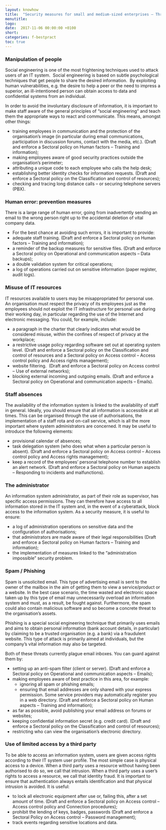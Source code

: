 ```yaml
---
layout: knowhow
title:  "Security measures for small and medium-sized enterprises – Threats to human resources"
menutitle:
logo:
date:  2017-11-06 00:00:00 +0100
short:
categories: f-bestpract
toc: true
---
```

<h3 class="titre-page">Manipulation of people</h3>
Social engineering is one of the most frightening techniques used to attack users of an IT system.  Social engineering is based on subtle psychological techniques that get people to share the desired information.  By exploiting human vulnerabilities, e.g. the desire to help a peer or the need to impress a superior, an ill-intentioned person can obtain access to data and confidential systems from an individual.

In order to avoid the involuntary disclosure of information, it is important to make staff aware of the general principles of “social engineering” and teach them the appropriate ways to react and communicate. This means, amongst other things:

* training employees in communication and the protection of the organisation’s image (in particular during email communications, participation in discussion forums, contact with the media, etc.). (Draft and enforce a Sectoral policy on Human factors – Training and information);
* making employees aware of good security practices outside the organisation’s perimeter;
* attributing a unique code to each employee who calls the help desk;
* establishing better identity checks for information requests. (Draft and enforce a Sectoral policy on the Classification and control of resources);
* checking and tracing long distance calls – or securing telephone servers (PBX).

<h3 class="titre-page">Human error: prevention measures</h3>
There is a large range of human error, going from inadvertently sending an email to the wrong person right up to the accidental deletion of vital company data.

* For the best chance at avoiding such errors, it is important to provide:
* adequate staff training. (Draft and enforce a Sectoral policy on Human factors – Training and information);
* a reminder of the backup measures for sensitive files. (Draft and enforce a Sectoral policy on Operational and communication aspects – Data backups);
* a double validation system for critical operations;
* a log of operations carried out on sensitive information (paper register, audit logs).

<h3 class="titre-page">Misuse of IT resources</h3>
IT resources available to users may be misappropriated for personal use.  An organisation must respect the privacy of its employees just as the employees should not exploit the IT infrastructure for personal use during their working day, in particular regarding the use of the Internet and electronic messaging. You could, for example, include:

* a paragraph in the charter that clearly indicates what would be considered misuse, within the confines of respect of privacy at the workplace;
* a restrictive usage policy regarding software set out at operating system level. (Draft and enforce a Sectoral policy on the Classification and control of resources and a Sectoral policy on Access control – Access control policy and Access rights management);
* website filtering.  (Draft and enforce a Sectoral policy on Access control – Use of external networks);
* blocking external incoming and outgoing emails. (Draft and enforce a Sectoral policy on Operational and communication aspects – Emails).

<h3 class="titre-page">Staff absences</h3>
The availability of the information system is linked to the availability of staff in general. Ideally, you should ensure that all information is accessible at all times. This can be organised through the use of authorisations, the implementation of a staff rota and on-call service, which is all the more important where system administrators are concerned. It may be useful to introduce the following elements:

* provisional calendar of absences;
* task delegation system (who does what when a particular person is absent). (Draft and enforce a Sectoral policy on Access control – Access control policy and Access rights management);
* keep a record of the employees’ personal telephone number to establish an alert network. (Draft and enforce a Sectoral policy on Human aspects – Responding to incidents and malfunctions).

<h3 class="titre-page">The administrator</h3>
An information system administrator, as part of their role as supervisor, has specific access permissions. They can therefore have access to all information stored in the IT system and, in the event of a cyberattack, block access to the information system. As a security measure, it is useful to ensure:

* a log of administration operations on sensitive data and the configuration of authorisations;
* that administrators are made aware of their legal responsibilities (Draft and enforce a Sectoral policy on Human factors – Training and information);
* the implementation of measures linked to the “administration impossible” security problem.

<h3 class="titre-page">Spam / Phishing</h3>
Spam is unsolicited email. This type of advertising email is sent to the owner of the mailbox in the aim of getting them to view a service/product or a website. In the best case scenario, the time wasted and electronic space taken up by this type of email may unnecessarily overload an information system and must, as a result, be fought against. Furthermore, the spam could also contain malicious software and so become a concrete threat to the organisation’s assets.

Phishing is a special social engineering technique that primarily uses emails and aims to obtain personal information (bank account details, in particular) by claiming to be a trusted organisation (e.g. a bank) via a fraudulent website. This type of attack is primarily aimed at individuals, but the company’s vital information may also be targeted.

Both of these threats currently plague email inboxes. You can guard against them by:

* setting up an anti-spam filter (client or server). (Draft and enforce a Sectoral policy on Operational and communication aspects – Emails);
* making employees aware of best practice in this area, for example:
  * ignoring all spam or phishing emails;
  * ensuring that email addresses are only shared with your express permission. Some service providers may automatically register you in a web directory. (Draft and enforce a Sectoral policy on Human aspects – Training and information);
* as far as possible, avoid publishing your email address on forums or websites;
* keeping confidential information secret (e.g. credit card). (Draft and enforce a Sectoral policy on the Classification and control of resources);
* restricting who can view the organisation’s electronic directory.

<h3 class="titre-page">Use of limited access by a third party</h3>
To be able to access an information system, users are given access rights according to their IT system user profile. The most simple case is physical access to a device. When a third party uses a resource without having been authorised to do so, we call that intrusion. When a third party uses a user’s rights to access a resource, we call that identity fraud. It is important to ensure that authentication always entails identification and that physical intrusion is avoided. It is useful:

* to lock all electronic equipment after use or, failing this, after a set amount of time. (Draft and enforce a Sectoral policy on Access control – Access control policy and Connection procedures);
* prohibit the lending of keys, badges, passwords (Draft and enforce a Sectoral Policy on Access control – Password management);
* track events regarding sensitive locations and data.
